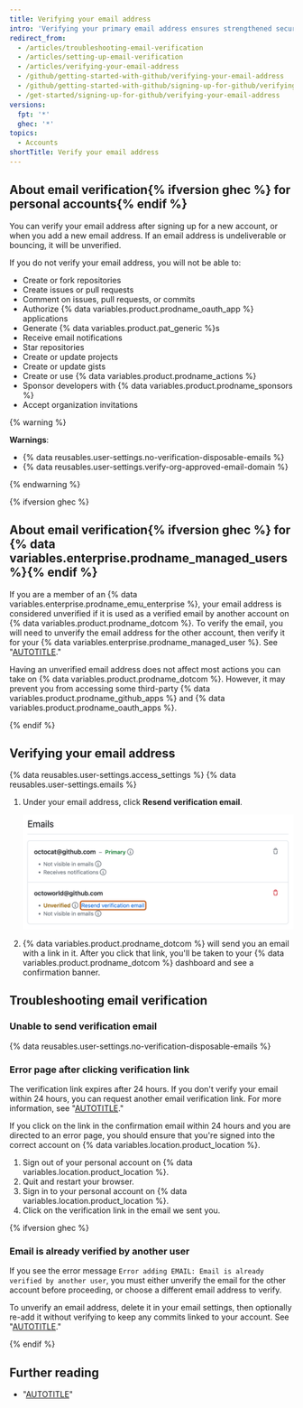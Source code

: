 ```yaml
---
title: Verifying your email address
intro: 'Verifying your primary email address ensures strengthened security, allows {% data variables.product.prodname_dotcom %} staff to better assist you if you forget your password, and gives you access to more features on {% data variables.product.prodname_dotcom %}.'
redirect_from:
  - /articles/troubleshooting-email-verification
  - /articles/setting-up-email-verification
  - /articles/verifying-your-email-address
  - /github/getting-started-with-github/verifying-your-email-address
  - /github/getting-started-with-github/signing-up-for-github/verifying-your-email-address
  - /get-started/signing-up-for-github/verifying-your-email-address
versions:
  fpt: '*'
  ghec: '*'
topics:
  - Accounts
shortTitle: Verify your email address
---
```


## About email verification{% ifversion ghec %} for personal accounts{% endif %}

You can verify your email address after signing up for a new account, or when you add a new email address. If an email address is undeliverable or bouncing, it will be unverified.

If you do not verify your email address, you will not be able to:
* Create or fork repositories
* Create issues or pull requests
* Comment on issues, pull requests, or commits
* Authorize {% data variables.product.prodname_oauth_app %} applications
* Generate {% data variables.product.pat_generic %}s
* Receive email notifications
* Star repositories
* Create or update projects
* Create or update gists
* Create or use {% data variables.product.prodname_actions %}
* Sponsor developers with {% data variables.product.prodname_sponsors %}
* Accept organization invitations

{% warning %}

**Warnings**:

* {% data reusables.user-settings.no-verification-disposable-emails %}
* {% data reusables.user-settings.verify-org-approved-email-domain %}

{% endwarning %}

{% ifversion ghec %}

## About email verification{% ifversion ghec %} for {% data variables.enterprise.prodname_managed_users %}{% endif %}

If you are a member of an {% data variables.enterprise.prodname_emu_enterprise %}, your email address is considered unverified if it is used as a verified email by another account on {% data variables.product.prodname_dotcom %}. To verify the email, you will need to unverify the email address for the other account, then verify it for your {% data variables.enterprise.prodname_managed_user %}. See "[AUTOTITLE](/account-and-profile/setting-up-and-managing-your-personal-account-on-github/managing-email-preferences/changing-your-primary-email-address)."

Having an unverified email address does not affect most actions you can take on {% data variables.product.prodname_dotcom %}. However, it may prevent you from accessing some third-party {% data variables.product.prodname_github_apps %} and {% data variables.product.prodname_oauth_apps %}.

{% endif %}

## Verifying your email address

{% data reusables.user-settings.access_settings %}
{% data reusables.user-settings.emails %}
1. Under your email address, click **Resend verification email**.

   ![Screenshot of email addresses on the "Emails" page. Under an email address, a link, labeled "Resend verification email," is outlined in orange.](/assets/images/help/settings/email-verify-button.png)
1. {% data variables.product.prodname_dotcom %} will send you an email with a link in it. After you click that link, you'll be taken to your {% data variables.product.prodname_dotcom %} dashboard and see a confirmation banner.

## Troubleshooting email verification

### Unable to send verification email

{% data reusables.user-settings.no-verification-disposable-emails %}

### Error page after clicking verification link

The verification link expires after 24 hours. If you don't verify your email within 24 hours, you can request another email verification link. For more information, see "[AUTOTITLE](/account-and-profile/setting-up-and-managing-your-personal-account-on-github/managing-email-preferences/verifying-your-email-address#verifying-your-email-address)."

If you click on the link in the confirmation email within 24 hours and you are directed to an error page, you should ensure that you're signed into the correct account on {% data variables.location.product_location %}.

1. Sign out of your personal account on {% data variables.location.product_location %}.
1. Quit and restart your browser.
1. Sign in to your personal account on {% data variables.location.product_location %}.
1. Click on the verification link in the email we sent you.

{% ifversion ghec %}

### Email is already verified by another user

If you see the error message `Error adding EMAIL: Email is already verified by another user`, you must either unverify the email for the other account before proceeding, or choose a different email address to verify.

To unverify an email address, delete it in your email settings, then optionally re-add it without verifying to keep any commits linked to your account. See "[AUTOTITLE](/account-and-profile/setting-up-and-managing-your-personal-account-on-github/managing-email-preferences/changing-your-primary-email-address)."

{% endif %}

## Further reading

* "[AUTOTITLE](/account-and-profile/setting-up-and-managing-your-personal-account-on-github/managing-email-preferences/changing-your-primary-email-address)"
